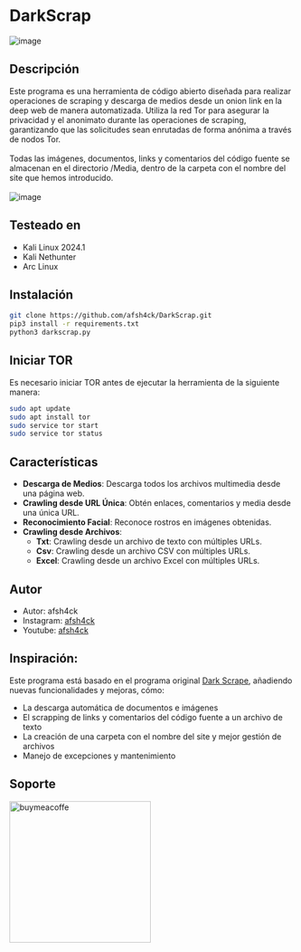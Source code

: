 # DarkScrap
![image](https://github.com/afsh4ck/DarkScrap/assets/132138425/3517d58c-5dd2-471f-89d3-6a6c0a0fb287)

## Descripción
Este programa es una herramienta de código abierto diseñada para realizar operaciones de scraping y descarga de medios desde un onion link en la deep web de manera automatizada. Utiliza la red Tor para asegurar la privacidad y el anonimato durante las operaciones de scraping, garantizando que las solicitudes sean enrutadas de forma anónima a través de nodos Tor.
<br><br>
Todas las imágenes, documentos, links y comentarios del código fuente se almacenan en el directorio /Media, dentro de la carpeta con el nombre del site que hemos introducido.
<br><br>
![image](https://github.com/afsh4ck/DarkScrap/assets/132138425/feb79af5-3a3f-4009-bf68-7a345763bd60)

## Testeado en

* Kali Linux 2024.1
* Kali Nethunter
* Arc Linux

## Instalación

```bash
git clone https://github.com/afsh4ck/DarkScrap.git
pip3 install -r requirements.txt
python3 darkscrap.py
```
## Iniciar TOR
Es necesario iniciar TOR antes de ejecutar la herramienta de la siguiente manera:

```bash
sudo apt update
sudo apt install tor
sudo service tor start
sudo service tor status
```

## Características
* **Descarga de Medios**: Descarga todos los archivos multimedia desde una página web.
* **Crawling desde URL Única**: Obtén enlaces, comentarios y media desde una única URL.
* **Reconocimiento Facial**: Reconoce rostros en imágenes obtenidas.
* **Crawling desde Archivos**:
  - **Txt**: Crawling desde un archivo de texto con múltiples URLs.
  - **Csv**: Crawling desde un archivo CSV con múltiples URLs.
  - **Excel**: Crawling desde un archivo Excel con múltiples URLs.
  
## Autor
- Autor:       afsh4ck
- Instagram:   <a href="https://www.instagram.com/afsh4ck">afsh4ck</a>
- Youtube:     <a href="https://youtube.com/@afsh4ck">afsh4ck</a>

## Inspiración:
Este programa está basado en el programa original <a href="https://github.com/itsmehacker/DarkScrape/tree/master" target=_blanc>Dark Scrape</a>, añadiendo nuevas funcionalidades y mejoras, cómo:
- La descarga automática de documentos e imágenes
- El scrapping de links y comentarios del código fuente a un archivo de texto
- La creación de una carpeta con el nombre del site y mejor gestión de archivos
- Manejo de excepciones y mantenimiento

## Soporte

<a href="https://www.buymeacoffee.com/afsh4ck" rel="nofollow"><img width="250" alt="buymeacoffe" src="https://camo.githubusercontent.com/b046532cac63358f348a2cf0b9f45916e7a13de1a2ccb4ebef504b0a882bb2b3/68747470733a2f2f63646e2e6275796d6561636f666665652e636f6d2f627574746f6e732f76322f64656661756c742d6f72616e67652e706e67" data-canonical-src="https://cdn.buymeacoffee.com/buttons/v2/default-orange.png" style="max-width: 100%;"></a>
